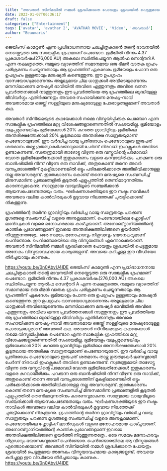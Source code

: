 ```yaml
---
title: "അവതാർ സിനിമയിൽ നമ്മൾ ശ്രദ്ധിക്കാതെ പോയതും ശ്രദ്ധയിൽ പെട്ടതുമായ വിസ്മയാവഹമായ കാര്യങ്ങൾ"
date: 2023-01-07T06:36:17
draft: false
categories: ["Entertainment"]
tags: ['avatar', 'avathar 2', 'AVATHAR MOVIE', 'Video', 'അവതാർ']
author: "Beaumaris"
---
```


ജെയിംസ് കാമറൂൺ എന്ന പ്രധിഭാധനനായ ചലച്ചിത്രകാരൻ തന്റെ ഭാവനയിൽ നെയ്തെടുത്ത ഒരു സാങ്കല്പിക ഗ്രഹമാണ് പെണ്ടോറ. ഭൂമിയിൽ നിന്നും 4.37 പ്രകാശവർഷം(276,000 AU) അകലെ സ്ഥിതിചെയ്യുന്ന ആൽഫ സെന്റൗറി A എന്ന നക്ഷത്രത്തെ, നമ്മുടെ വ്യാഴത്തിന് സമാനമായ ഒരു ഭീമൻ വാതക ഗ്രഹം പരിക്രമണം ചെയ്യുന്നതായും ആ ഗ്രഹത്തിന് ഏകദേശം ഭൂമിയോളം പോന്ന ഒരു ഉപഗ്രഹം ഉള്ളതായും മനുഷ്യൻ കണ്ടെത്തുന്നു. ഈ ഉപഗ്രഹം വാസയോഗ്യമാണെന്നും അമൂല്യമായ ചില ധാതുക്കൾ അവിടെയുണ്ടെന്നും മനസിലാക്കുന്ന മനുഷ്യർ ഭാവിയിൽ അവിടെ എത്തുന്നതും അവിടെ ഖനന പ്രവർത്തനങ്ങൾ നടത്തുന്നതും ഈ പ്രവര്‍ത്തിയെ ആ ഗ്രഹത്തിലെ ബുദ്ധിയുള്ള ജീവിവർഗ്ഗം എതിർക്കുന്നതും അവരെ സഹായിക്കുന്ന മനുഷ്യ-നാവി അവതാരമായ ജെയ്ക്ക് സള്ളിയുടെ മനുഷ്യരോടുള്ള പോരാട്ടങ്ങളുമാണ് അവതാർ കഥ.

അവതാർ സിനിയമയുടെ കഥയേക്കാൾ നമ്മെ വിസ്മയിപ്പിക്കുക പെണ്ടോറ എന്ന സാങ്കല്പിക ഗ്രഹത്തിലെ മറ്റു വിശേഷങ്ങളാണെന്നതിൽ സംശയമില്ല. ഭൂമിയോളം വലുപ്പമുണ്ടെങ്കിലും ഭൂമിയേക്കാൾ 20% കുറഞ്ഞ ഗ്രാവിറ്റിയും ഭൂമിയിലെ അന്തരീക്ഷത്തേക്കാൾ 20% കൂടുതലായ അന്തരീക്ഷ സാന്ദ്രതയുമാണ് പെണ്ടോറയുടേത്. ഈ വർദ്ധിച്ച വായു പ്രതിരോധം പെണ്ടോറയുടെ ഇരുപത് ശതമാനം താഴ്ന്ന ഗുരുത്വാകർഷണവുമായി ചേർന്ന് നിരവധി ഇഫക്റ്റുകൾ അവിടെ ഉണ്ടാകുന്നുണ്ട്. സ്വതന്ത്രമായി താഴോട്ടു വീഴുന്ന ഒരു വസ്തുവിന്റെ പരമാവധി വേഗത ഭൂമിയിലേതിനേക്കാൾ ഇതുകാരണം വളരെ കുറവായിരിക്കും. പറക്കുന്ന ഒരു ബാൻഷിയിൽ നിന്ന് വീഴുന്ന ഒരു നാവിക്ക്, അതുകൊണ്ട് തന്നെ അവർ വനപ്രദേശത്തിന് മുകളിലാണെങ്കിൽ ഒട്ടും പരിക്കേൽക്കാതെ അതിജീവിക്കാനുള്ള നല്ല അവസരമുണ്ട്. ഇതേകാരണം കൊണ്ട് തന്നെ മനുഷ്യരെ സംബന്ധിച്ച് മിനുസമാർന്ന പ്രതലങ്ങളിൽ കൂടുതൽ എളുപ്പത്തിൽ തെന്നിമാറുന്നതിനും കാരണവുമാകുന്നു. സാന്ദ്രമായ വായുവിലൂടെ സഞ്ചരിക്കാൻ ആയസപെടേണ്ടതായും വരും. ഘർഷണശക്തിയുടെ ഈ നഷ്ടം നാവികൾ അവരുടെ വലിയ കാൽവിരലുകൾ മൃദുവായ നിലത്തേക്ക് ചുരുട്ടിക്കൊണ്ട് നികത്തുന്നു.

ഗ്രഹത്തിന്റെ താർന്ന ഗ്രാവിറ്റിയും വർദ്ധിച്ച വായു സാന്ദ്രതയും പറക്കുന്ന മൃഗങ്ങളെ സംബന്ധിച്ച് വളരെ അനുകൂലമാണ്. പെണ്ടോരയിലെ ഫ്ലോട്ടിംഗ് ലാൻഡുകൾ വളരെ മനോഹരമായ കാഴ്ച്ചയാണ്. അനോബ്റ്റാനിയത്തിന്റെ കാന്തിക പ്രഭാവങ്ങളാണ് ഇവയെ അന്തരീക്ഷത്തിലിങ്ങനെ ഉയർത്തി നിറുത്തുന്നതത്രേ.. ഒരേ സമയം മനോഹരവും നിഗൂഢവും ഭയാനകവുമാണ് പെൻണ്ടോര. പെൻണ്ടോരയിലെ ആ വിസ്മയങ്ങൾ എന്തൊക്കെയാണ്. അവതാർ സിനിമയിൽ നമ്മൾ ശ്രദ്ധിക്കാതെ പോയതും ശ്രദ്ധയിൽ പെട്ടതുമായ അനേകം വിസ്മയാവഹമായ കാര്യങ്ങളുണ്ട്. അവയെ കുറിച്ചുള്ള ഈ വീഡിയോ തീർച്ചയായും കാണുക..

https://youtu.be/0n0AbvU4IDE
ജെയിംസ് കാമറൂൺ എന്ന പ്രധിഭാധനനായ ചലച്ചിത്രകാരൻ തന്റെ ഭാവനയിൽ നെയ്തെടുത്ത ഒരു സാങ്കല്പിക ഗ്രഹമാണ് പെണ്ടോറ. ഭൂമിയിൽ നിന്നും 4.37 പ്രകാശവർഷം(276,000 AU) അകലെ സ്ഥിതിചെയ്യുന്ന ആൽഫ സെന്റൗറി A എന്ന നക്ഷത്രത്തെ, നമ്മുടെ വ്യാഴത്തിന് സമാനമായ ഒരു ഭീമൻ വാതക ഗ്രഹം പരിക്രമണം ചെയ്യുന്നതായും ആ ഗ്രഹത്തിന് ഏകദേശം ഭൂമിയോളം പോന്ന ഒരു ഉപഗ്രഹം ഉള്ളതായും മനുഷ്യൻ കണ്ടെത്തുന്നു. ഈ ഉപഗ്രഹം വാസയോഗ്യമാണെന്നും അമൂല്യമായ ചില ധാതുക്കൾ അവിടെയുണ്ടെന്നും മനസിലാക്കുന്ന മനുഷ്യർ ഭാവിയിൽ അവിടെ എത്തുന്നതും അവിടെ ഖനന പ്രവർത്തനങ്ങൾ നടത്തുന്നതും ഈ പ്രവര്‍ത്തിയെ ആ ഗ്രഹത്തിലെ ബുദ്ധിയുള്ള ജീവിവർഗ്ഗം എതിർക്കുന്നതും അവരെ സഹായിക്കുന്ന മനുഷ്യ-നാവി അവതാരമായ ജെയ്ക്ക് സള്ളിയുടെ മനുഷ്യരോടുള്ള പോരാട്ടങ്ങളുമാണ് അവതാർ കഥ. അവതാർ സിനിയമയുടെ കഥയേക്കാൾ നമ്മെ വിസ്മയിപ്പിക്കുക പെണ്ടോറ എന്ന സാങ്കല്പിക ഗ്രഹത്തിലെ മറ്റു വിശേഷങ്ങളാണെന്നതിൽ സംശയമില്ല. ഭൂമിയോളം വലുപ്പമുണ്ടെങ്കിലും ഭൂമിയേക്കാൾ 20% കുറഞ്ഞ ഗ്രാവിറ്റിയും ഭൂമിയിലെ അന്തരീക്ഷത്തേക്കാൾ 20% കൂടുതലായ അന്തരീക്ഷ സാന്ദ്രതയുമാണ് പെണ്ടോറയുടേത്. ഈ വർദ്ധിച്ച വായു പ്രതിരോധം പെണ്ടോറയുടെ ഇരുപത് ശതമാനം താഴ്ന്ന ഗുരുത്വാകർഷണവുമായി ചേർന്ന് നിരവധി ഇഫക്റ്റുകൾ അവിടെ ഉണ്ടാകുന്നുണ്ട്. സ്വതന്ത്രമായി താഴോട്ടു വീഴുന്ന ഒരു വസ്തുവിന്റെ പരമാവധി വേഗത ഭൂമിയിലേതിനേക്കാൾ ഇതുകാരണം വളരെ കുറവായിരിക്കും. പറക്കുന്ന ഒരു ബാൻഷിയിൽ നിന്ന് വീഴുന്ന ഒരു നാവിക്ക്, അതുകൊണ്ട് തന്നെ അവർ വനപ്രദേശത്തിന് മുകളിലാണെങ്കിൽ ഒട്ടും പരിക്കേൽക്കാതെ അതിജീവിക്കാനുള്ള നല്ല അവസരമുണ്ട്. ഇതേകാരണം കൊണ്ട് തന്നെ മനുഷ്യരെ സംബന്ധിച്ച് മിനുസമാർന്ന പ്രതലങ്ങളിൽ കൂടുതൽ എളുപ്പത്തിൽ തെന്നിമാറുന്നതിനും കാരണവുമാകുന്നു. സാന്ദ്രമായ വായുവിലൂടെ സഞ്ചരിക്കാൻ ആയസപെടേണ്ടതായും വരും. ഘർഷണശക്തിയുടെ ഈ നഷ്ടം നാവികൾ അവരുടെ വലിയ കാൽവിരലുകൾ മൃദുവായ നിലത്തേക്ക് ചുരുട്ടിക്കൊണ്ട് നികത്തുന്നു. ഗ്രഹത്തിന്റെ താർന്ന ഗ്രാവിറ്റിയും വർദ്ധിച്ച വായു സാന്ദ്രതയും പറക്കുന്ന മൃഗങ്ങളെ സംബന്ധിച്ച് വളരെ അനുകൂലമാണ്. പെണ്ടോരയിലെ ഫ്ലോട്ടിംഗ് ലാൻഡുകൾ വളരെ മനോഹരമായ കാഴ്ച്ചയാണ്. അനോബ്റ്റാനിയത്തിന്റെ കാന്തിക പ്രഭാവങ്ങളാണ് ഇവയെ അന്തരീക്ഷത്തിലിങ്ങനെ ഉയർത്തി നിറുത്തുന്നതത്രേ.. ഒരേ സമയം മനോഹരവും നിഗൂഢവും ഭയാനകവുമാണ് പെൻണ്ടോര. പെൻണ്ടോരയിലെ ആ വിസ്മയങ്ങൾ എന്തൊക്കെയാണ്. അവതാർ സിനിമയിൽ നമ്മൾ ശ്രദ്ധിക്കാതെ പോയതും ശ്രദ്ധയിൽ പെട്ടതുമായ അനേകം വിസ്മയാവഹമായ കാര്യങ്ങളുണ്ട്. അവയെ കുറിച്ചുള്ള ഈ വീഡിയോ തീർച്ചയായും കാണുക.. https://youtu.be/0n0AbvU4IDE

